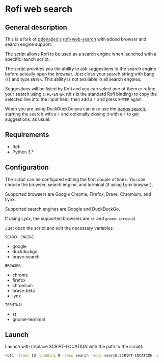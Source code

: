 # Rofi web search

## General description

This is a fork of [pdonadeo's](https://github.com/pdonadeo)
[rofi-web-search](https://github.com/pdonadeo/rofi-web-search)
with added browser and search engine support.

The script allows [Rofi](https://github.com/davatorium/rofi) to be used as a search engine
when launched with a specific launch script.

The script provides you the ability to ask suggestions to the search engine
before actually open the browser. Just close your search string with bang (`!`)
and type `ENTER`. This ability is not available in all search engines.

Suggestions will be listed by Rofi and you can select one of them or refine your
search using `CTRL+ENTER` (this is the standard Rofi binding) to copy the
selected line into the input field, then add a `!` and press `ENTER` again.

When you are using DuckDuckGo you can also use the
[bangs search](https://duckduckgo.com/bang), starting the search with a `!` and
optionally closing it with a `!` to get suggestions, as usual.

## Requirements

* Rofi
* Python 3.*

## Configuration

The script can be configured editing the first couple of lines. You can choose
the browser, search engine, and terminal (if using Lynx browser).

Supported browsers are Google Chrome, Firefox, Brave, Chromium, and Lynx.

Supported search engines are Google and DuckDuckGo.

If using Lynx, the supported browsers are `st` and `gnome-terminal`

Just open the script and edit the necessary variables:

`SEARCH_ENGINE`

* google
* duckduckgo
* brave-search

`BROWSER`

* chrome
* firefox
* chromium
* brave-beta
* lynx

`TERMINAL`

* st
* gnome-terminal

## Launch 
Launch with (replace SCRIPT-LOCATION with the path to the script):

```bash
rofi -lines 10 -padding 0 -show search -modi search:SCRIPT-LOCATION -i -p "Search: "
```
